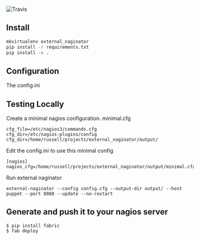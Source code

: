 ![Travis](https://api.travis-ci.org/daniellawrence/external_naginator.svg)

Install
-------

```sh
mkvirtualenv external_naginator
pip install -r requirements.txt
pip install -e .
```

Configuration
----------------

The config.ini

Testing Locally
---------------------------------

Create a minimal nagios configuration. minimal.cfg
```
cfg_file=/etc/nagios3/commands.cfg
cfg_dir=/etc/nagios-plugins/config
cfg_dir=/home/russell/projects/external_naginator/output/
```

Edit the config.ini to use this minimal config
```
[nagios]
nagios_cfg=/home/russell/projects/external_naginator/output/minimal.cfg
```

Run external naginator
```
external-naginator --config config.cfg --output-dir output/ --host puppet --port 8080 --update --no-restart
```

Generate and push it to your nagios server
------------------------------------------

    $ pip install fabric
    $ fab deploy
